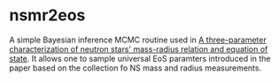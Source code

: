 # nsmr2eos

A simple Bayesian inference MCMC routine used in [A three-parameter characterization of neutron stars' mass-radius relation and equation of state](https://arxiv.org/abs/2404.17647).
It allows one to sample universal EoS paramters introduced in the paper based on the collection fo NS mass and radius measurements.
 
